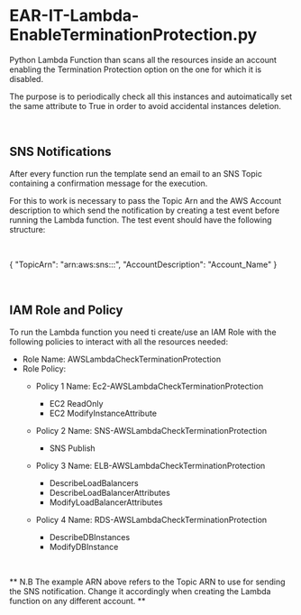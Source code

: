 # EAR-IT-Lambda-EnableTerminationProtection.py

Python Lambda Function than scans all the resources inside an account enabling the Termination Protection option on the one for which it is disabled.

The purpose is to periodically check all this instances and autoimatically set the same attribute to True in order to avoid accidental instances deletion.

&nbsp;

## SNS Notifications
After every function run the template send an email to an SNS Topic containing a confirmation message for the execution.

For this to work is necessary to pass the Topic Arn and the AWS Account description  to which send the notification by creating a test event before running the Lambda function. The test event should have the following structure:

&nbsp;

{
"TopicArn": "arn:aws:sns:::",
"AccountDescription": "Account_Name"
}

&nbsp;

## IAM Role and Policy
To run the Lambda function you need ti create/use an IAM Role with the following policies to interact with all the resources needed:

- Role Name: AWSLambdaCheckTerminationProtection
- Role Policy: 
    - Policy 1 Name: Ec2-AWSLambdaCheckTerminationProtection
        - EC2 ReadOnly
        - EC2 ModifyInstanceAttribute

    - Policy 2 Name: SNS-AWSLambdaCheckTerminationProtection
        - SNS Publish

    - Policy 3 Name: ELB-AWSLambdaCheckTerminationProtection
        - DescribeLoadBalancers
        - DescribeLoadBalancerAttributes
        - ModifyLoadBalancerAttributes

    - Policy 4 Name: RDS-AWSLambdaCheckTerminationProtection
        - DescribeDBInstances
        - ModifyDBInstance

&nbsp;

** N.B The example ARN above refers to the Topic ARN to use for sending the SNS notification. Change it accordingly when creating the Lambda function on any different account. **